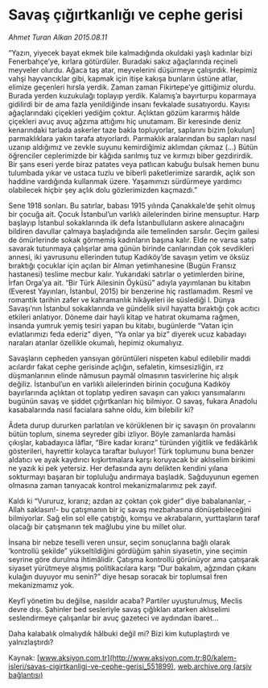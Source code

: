 # Savaş çığırtkanlığı ve cephe gerisi

*Ahmet Turan Alkan 2015.08.11*

<div class="pNewsDetailMainContent" itemprop="articleBody">
 <p>
  “Yazın, yiyecek bayat ekmek bile kalmadığında okuldaki yaşlı kadınlar bizi Fenerbahçe’ye, kırlara götürdüler. Buradaki sakız ağaçlarında reçineli meyveler olurdu. Ağaca taş atar, meyvelerini düşürmeye çalışırdık. Hepimiz vahşi hayvancıklar gibi, kapmak için itişe kakışa bunların üstüne atlar, elimize geçenleri hırsla yerdik. Zaman zaman Fikirtepe’ye gittiğimiz olurdu. Burada yerden kuzukulağı toplayıp yerdik. Kalamış’a bayırturpu koparmaya gidilirdi bir de ama fazla yenildiğinde insanı fevkalade susatıyordu. Kayısı ağaçlarındaki çiçekleri yediğim çoktur. Açlıktan gözüm kararmış hâlde çiçekleri avuç avuç ağzıma attığımı hiç unutamam. Bir keresinde deniz kenarındaki tarlada askerler taze bakla topluyorlar, saplarını bizim [okulun] parmaklıklara yakın tarafa atıyorlardı. Parmaklık aralarından bu sapları nasıl uzanıp aldığımız ve zevkle suyunu kemirdiğimiz aklımdan çıkmaz (...) Bütün öğrenciler ceplerimizde bir kâğıda sarılmış tuz ve kırmızı biber gezdirirdik. Bir şans eseri yerde biraz patates veya patlıcan kabuğu bulsak hemen bunu tulumbada yıkar ve ustaca tuzlu ve biberli paketlerimize sarardık, açlık son haddine vardığında kullanmak üzere. Yaşamımızı sürdürmeye yardımcı olabilecek hiçbir şey açlık dolu gözlerimizden kaçmazdı.”
 </p>
 <p>
  Sene 1918 sonları. Bu satırlar, babası 1915 yılında Çanakkale’de şehit olmuş bir çocuğa ait. Çocuk İstanbul’un varlıklı ailelerinden birine mensuptur. Harp başlayıp İstanbul sokaklarında ilk defa İstanbulluların askere alınacağını bildiren davullar çalmaya başladığında aile temelinden sarsılır. Geçim gailesi de ömürlerinde sokak görmemiş kadınların başına kalır. Elde ne varsa satıp savarak tutunmaya çalışırlar ama günün birinde canlarından çok sevdikleri annesi, iki yavrusunu ellerinden tutup Kadıköy’de savaşın yetim ve öksüz bıraktığı çocuklar için açılan bir Alman yetimhanesine (Bugün Fransız hastanesi) teslime mecbur kalır. Yukarıdaki satırlar o yetimlerden birine, İrfan Orga’ya ait. “Bir Türk Ailesinin Öyküsü” adıyla yayımlanan bu kitabın (Everest Yayınları, İstanbul, 2015) bir benzerine hiç rastlamadım. Resmî ve romantik tarihin zafer ve kahramanlık hikâyeleri ile süslediği I. Dünya Savaşı’nın İstanbul sokaklarında ve gündelik sivil hayatta bıraktığı çok acıtıcı etkileri anlatıyor. Döneme dair hayli kitap ve hatırat okumama rağmen, insanda yumruk yemiş tesiri yapan bu kitabı, bugünlerde “Vatan için evlatlarımızı feda ederiz” diyen, “Ya onlar ya biz” diyerek ucuz kabadayı naraları atanlar özellikle okumalı, hepimiz okumalıyız.
 </p>
 <p>
  Savaşların cepheden yansıyan görüntüleri nispeten kabul edilebilir maddi acılardır fakat cephe gerisinde açlığın, sefaletin, kimsesizliğin, ırz düşmanlarının elinde nâmusun paymâl olmasının tasvirlerine hiç alışık değiliz. İstanbul’un en varlıklı ailelerinden birinin çocuğuna Kadıköy bayırlarında açlıktan ot toplatıp yediren savaşın can yakıcı yansımalarını bugünün savaş ve şiddet çığırtkanları hiç bilmiyor. O savaş, fukara Anadolu kasabalarında nasıl facialara sahne oldu, kim bilebilir ki?
 </p>
 <p>
  Âdeta durup dururken parlatılan ve körüklenen bir iç savaşın ön provalarını bütün toplum, sinema seyreder gibi izliyor. Böyle zamanlarda hamâsi çıkışlar, kabadayıca lâflar, “Bire kadar kırarız” türünden yiğitlik ve fedâkârlık gösterileri, hayrettir kolayca taraftar buluyor! Türk toplumunu buna benzer aldatıcı ve ayak kaydırıcı kışkırtmalara karşı koruyacak bir aklıselim birikimi ne yazık ki pek yetersiz. Her defasında aynı delikten kendini yılana sokturmayı başaran bir topluluğu andırmaya başladık. Sağduyunun egemen olmasına zaman tanıyacak kontrol mekanizmalarımız pek zayıf.
 </p>
 <p>
  Kaldı ki “Vururuz, kırarız; azdan az çoktan çok gider” diye babalananlar, -Allah saklasın!- bu çatışmanın bir iç savaş mezbahasına dönüşebileceğini bilmiyorlar. Sağ elin sol elle çatıştığı, komşu ve akrabaların, yurttaşların taraf olacağı bir çatışmanın tek mağlubu yine bu millet olur.
 </p>
 <p>
  İnsana bir nebze teselli veren unsur, seçim sonuçlarına bağlı olarak ‘kontrollü şekilde” yükseltildiğini gördüğüm şahin siyasetin, yine seçimin seyrine göre durulma ihtimâlidir. Çatışma kontrollü görünüyor ama çatışarak siyaset yürütmeye alışmış politikacılara karşı “Dur bakalım, ağzından çıkanı kulağın duyuyor mu senin?” diye hesap soracak bir toplumsal fren mekanizmamız yok.
 </p>
 <p>
  Keyfî yönetim bu değilse, nasıldır acaba? Partiler uyuşturulmuş, Meclis devre dışı. Şahinler bed sesleriyle savaş çığlıkları atarken aklıselimi seslendirmeye çalışanlar bir avuç gazeteci ve aydından ibaret...
 </p>
 <p>
  Daha kalabalık olmalıydık hâlbuki değil mi? Bizi kim kutuplaştırdı ve yalnızlaştırdı?
 </p>
</div>


Kaynak: [www.aksiyon.com.tr](http://www.aksiyon.com.tr:80/kalem-isleri/savas-cigirtkanligi-ve-cephe-gerisi_551899), [web.archive.org (arşiv bağlantısı)](http://web.archive.org/web/20150814051950/http://www.aksiyon.com.tr:80/kalem-isleri/savas-cigirtkanligi-ve-cephe-gerisi_551899)
